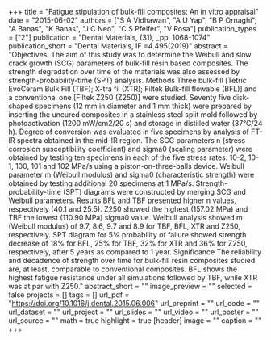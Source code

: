+++
title = "Fatigue stipulation of bulk-fill composites: An in vitro appraisal"
date = "2015-06-02"
authors = ["S A Vidhawan", "A U Yap", "B P Ornaghi", "A Banas", "K Banas", "J C Neo", "C S Pfeifer", "V Rosa"]
publication_types = ["2"]
publication = "Dental Materials, (31), _pp. 1068-1074"
publication_short = "Dental Materials, IF =4.495(2019)"
abstract = "Objectives: The aim of this study was to determine the Weibull and slow crack growth (SCG) parameters of bulk-fill resin based composites. The strength degradation over time of the materials was also assessed by strength-probability-time (SPT) analysis. Methods Three bulk-fill [Tetric EvoCeram Bulk Fill (TBF); X-tra fil (XTR); Filtek Bulk-fill flowable (BFL)] and a conventional one [Filtek Z250 (Z250)] were studied. Seventy five disk-shaped specimens (12 mm in diameter and 1 mm thick) were prepared by inserting the uncured composites in a stainless steel split mold followed by photoactivation (1200 mW/cm2/20 s) and storage in distilled water (37°C/24 h). Degree of conversion was evaluated in five specimens by analysis of FT-IR spectra obtained in the mid-IR region. The SCG parameters n (stress corrosion susceptibility coefficient) and sigma0 (scaling parameter) were obtained by testing ten specimens in each of the five stress rates: 10-2, 10-1, 100, 101 and 102 MPa/s using a piston-on-three-balls device. Weibull parameter m (Weibull modulus) and sigma0 (characteristic strength) were obtained by testing additional 20 specimens at 1 MPa/s. Strength-probability-time (SPT) diagrams were constructed by merging SCG and Weibull parameters. Results BFL and TBF presented higher n values, respectively (40.1 and 25.5). Z250 showed the highest (157.02 MPa) and TBF the lowest (110.90 MPa) sigma0 value. Weibull analysis showed m (Weibull modulus) of 9.7, 8.6, 9.7 and 8.9 for TBF, BFL, XTR and Z250, respectively. SPT diagram for 5% probability of failure showed strength decrease of 18% for BFL, 25% for TBF, 32% for XTR and 36% for Z250, respectively, after 5 years as compared to 1 year. Significance The reliability and decadence of strength over time for bulk-fill resin composites studied are, at least, comparable to conventional composites. BFL shows the highest fatigue resistance under all simulations followed by TBF, while XTR was at par with Z250."
abstract_short = ""
image_preview = ""
selected = false
projects = []
tags = []
url_pdf = "https://doi.org/10.1016/j.dental.2015.06.006"
url_preprint = ""
url_code = ""
url_dataset = ""
url_project = ""
url_slides = ""
url_video = ""
url_poster = ""
url_source = ""
math = true
highlight = true
[header]
image = ""
caption = ""
+++

